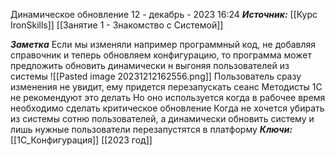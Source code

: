 
Динамическое обновление
 12 - декабрь - 2023  16:24 
***Источник:***  [[Курс IronSkills]] [[Занятие 1 - Знакомство с Системой]]

***Заметка*** 
Если мы изменяли например программный код, не добавляя справочник
и теперь обновляем конфигурацию, то программа может предложить 
обновить динамически н выгоняя пользователей из системы
![[Pasted image 20231212162556.png]]
Пользователь сразу изменения не увидит, ему придется перезапускать сеанс
Методисты 1С не рекомендуют это делать 
Но оно используется когда в рабочее время необходимо сделать критическое обновление
Когда не хочется убирать из системы сотню пользователей, а динамически обновить систему и лишь нужные пользователи перезапустятся в платформу
***Ключи:*** [[1С_Конфигурация]] [[2023 год]]